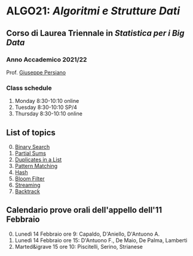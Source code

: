 # ALGO21: *Algoritmi e Strutture Dati* #
## Corso di Laurea Triennale in *Statistica per i Big Data* ##
### Anno Accademico 2021/22 ###

Prof. [Giuseppe Persiano](https://giuper.github.io)

### Class schedule ###

1. Monday 8:30-10:10 online
2. Tuesday 8:30-10:10 SP/4
3. Thursday 8:30-10:10 online

## List of topics ##

0. [Binary Search](./00-BinarySearch)
1. [Partial Sums](./01-PartialSums/README.md)
2. [Duplicates in a List](./02-Duplicates/README.md)
3. [Pattern Matching](./03-PatternMatching/README.md)
4. [Hash](./04-Hash/README.md)
5. [Bloom Filter](./05-Bloom/README.md)
4. [Streaming](./06-Streaming/README.md)
5. [Backtrack](./07-Backtrack)


## Calendario prove orali dell'appello dell'11 Febbraio ##

0. Luned&igrave; 14 Febbraio ore 9: Capaldo, D'Aniello, D'Antuono A.
1. Luned&igrave; 14 Febbraio ore 15: D'Antuono F., De Maio, De Palma, Lamberti
2. Marted&igrave 15 ore 10: Piscitelli, Serino, Strianese
